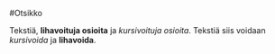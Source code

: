 #Otsikko

Tekstiä, **lihavoituja osioita** ja *kursivoituja osioita*.
Tekstiä siis voidaan *kursivoida* ja **lihavoida**.
